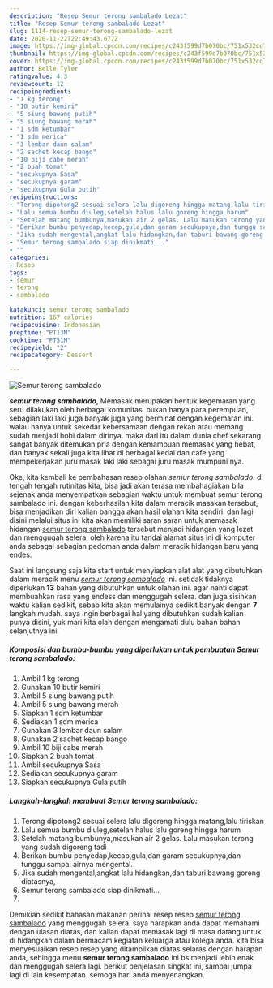```yaml
---
description: "Resep Semur terong sambalado Lezat"
title: "Resep Semur terong sambalado Lezat"
slug: 1114-resep-semur-terong-sambalado-lezat
date: 2020-11-22T22:49:43.677Z
image: https://img-global.cpcdn.com/recipes/c243f599d7b070bc/751x532cq70/semur-terong-sambalado-foto-resep-utama.jpg
thumbnail: https://img-global.cpcdn.com/recipes/c243f599d7b070bc/751x532cq70/semur-terong-sambalado-foto-resep-utama.jpg
cover: https://img-global.cpcdn.com/recipes/c243f599d7b070bc/751x532cq70/semur-terong-sambalado-foto-resep-utama.jpg
author: Belle Tyler
ratingvalue: 4.3
reviewcount: 12
recipeingredient:
- "1 kg terong"
- "10 butir kemiri"
- "5 siung bawang putih"
- "5 siung bawang merah"
- "1 sdm ketumbar"
- "1 sdm merica"
- "3 lembar daun salam"
- "2 sachet kecap bango"
- "10 biji cabe merah"
- "2 buah tomat"
- "secukupnya Sasa"
- "secukupnya garam"
- "secukupnya Gula putih"
recipeinstructions:
- "Terong dipotong2 sesuai selera lalu digoreng hingga matang,lalu tiriskan"
- "Lalu semua bumbu diuleg,setelah halus lalu goreng hingga harum"
- "Setelah matang bumbunya,masukan air 2 gelas. Lalu masukan terong yang sudah digoreng tadi"
- "Berikan bumbu penyedap,kecap,gula,dan garam secukupnya,dan tunggu sampai airnya mengental."
- "Jika sudah mengental,angkat lalu hidangkan,dan taburi bawang goreng diatasnya,"
- "Semur terong sambalado siap dinikmati..."
- ""
categories:
- Resep
tags:
- semur
- terong
- sambalado

katakunci: semur terong sambalado 
nutrition: 167 calories
recipecuisine: Indonesian
preptime: "PT13M"
cooktime: "PT51M"
recipeyield: "2"
recipecategory: Dessert

---
```



![Semur terong sambalado](https://img-global.cpcdn.com/recipes/c243f599d7b070bc/751x532cq70/semur-terong-sambalado-foto-resep-utama.jpg)

<b><i>semur terong sambalado</i></b>, Memasak merupakan bentuk kegemaran yang seru dilakukan oleh berbagai komunitas. bukan hanya para perempuan, sebagian laki laki juga banyak juga yang berminat dengan kegemaran ini. walau hanya untuk sekedar kebersamaan dengan rekan atau memang sudah menjadi hobi dalam dirinya. maka dari itu dalam dunia chef sekarang sangat banyak ditemukan pria dengan kemampuan memasak yang hebat, dan banyak sekali juga kita lihat di berbagai kedai dan cafe yang mempekerjakan juru masak laki laki sebagai juru masak mumpuni nya.

Oke, kita kembali ke pembahasan resep olahan <i>semur terong sambalado</i>. di tengah tengah rutinitas kita, bisa jadi akan terasa membahagiakan bila sejenak anda menyempatkan sebagian waktu untuk membuat semur terong sambalado ini. dengan keberhasilan kita dalam meracik masakan tersebut, bisa menjadikan diri kalian bangga akan hasil olahan kita sendiri. dan lagi disini melalui situs ini kita akan memiliki saran saran untuk memasak hidangan <u>semur terong sambalado</u> tersebut menjadi hidangan yang lezat dan menggugah selera, oleh karena itu tandai alamat situs ini di komputer anda sebagai sebagian pedoman anda dalam meracik hidangan baru yang endes.




Saat ini langsung saja kita start untuk menyiapkan alat alat yang dibutuhkan dalam meracik menu <u><i>semur terong sambalado</i></u> ini. setidak tidaknya diperlukan <b>13</b> bahan yang dibutuhkan untuk olahan ini. agar nanti dapat membuahkan rasa yang endess dan menggugah selera. dan juga sisihkan waktu kalian sedikit, sebab kita akan memulainya sedikit banyak dengan <b>7</b> langkah mudah. saya ingin berbagai hal yang dibutuhkan sudah kalian punya disini, yuk mari kita olah dengan mengamati dulu bahan bahan selanjutnya ini.

<!--inarticleads1-->

##### Komposisi dan bumbu-bumbu yang diperlukan untuk pembuatan Semur terong sambalado:

1. Ambil 1 kg terong
1. Gunakan 10 butir kemiri
1. Ambil 5 siung bawang putih
1. Ambil 5 siung bawang merah
1. Siapkan 1 sdm ketumbar
1. Sediakan 1 sdm merica
1. Gunakan 3 lembar daun salam
1. Gunakan 2 sachet kecap bango
1. Ambil 10 biji cabe merah
1. Siapkan 2 buah tomat
1. Ambil secukupnya Sasa
1. Sediakan secukupnya garam
1. Siapkan secukupnya Gula putih




<!--inarticleads2-->

##### Langkah-langkah membuat Semur terong sambalado:

1. Terong dipotong2 sesuai selera lalu digoreng hingga matang,lalu tiriskan
1. Lalu semua bumbu diuleg,setelah halus lalu goreng hingga harum
1. Setelah matang bumbunya,masukan air 2 gelas. Lalu masukan terong yang sudah digoreng tadi
1. Berikan bumbu penyedap,kecap,gula,dan garam secukupnya,dan tunggu sampai airnya mengental.
1. Jika sudah mengental,angkat lalu hidangkan,dan taburi bawang goreng diatasnya,
1. Semur terong sambalado siap dinikmati...
1. 




Demikian sedikit bahasan makanan perihal resep resep <u>semur terong sambalado</u> yang menggugah selera. saya harapkan anda dapat memahami dengan ulasan diatas, dan kalian dapat memasak lagi di masa datang untuk di hidangkan dalam bermacam kegiatan keluarga atau kolega anda. kita bisa menyesuaikan resep resep yang ditampilkan diatas selaras dengan harapan anda, sehingga menu <b>semur terong sambalado</b> ini bs menjadi lebih enak dan menggugah selera lagi. berikut penjelasan singkat ini, sampai jumpa lagi di lain kesempatan. semoga hari anda menyenangkan.
